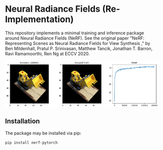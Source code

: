 # Neural Radiance Fields (Re-Implementation)

This repository implements a minimal training and inference package around Neural Radiance Fields (NeRF). See the original paper "NeRF: Representing Scenes as Neural Radiance Fields for View Synthesis
," by Ben Mildenhall, Pratul P. Srinivasan, Matthew Tancik, Jonathan T. Barron, Ravi Ramamoorthi, Ren Ng at ECCV 2020.

<img src='render.png'/>

## Installation

The package may be installed via pip:

```bash
pip install nerf-pytorch
```

